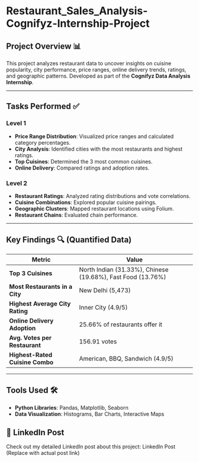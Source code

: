 # Restaurant_Sales_Analysis-Cognifyz-Internship-Project

## Project Overview 📊
This project analyzes restaurant data to uncover insights on cuisine popularity, city performance, price ranges, online delivery trends, ratings, and geographic patterns. Developed as part of the **Cognifyz Data Analysis Internship**.

---

## Tasks Performed ✅
### Level 1
- **Price Range Distribution**: Visualized price ranges and calculated category percentages.
- **City Analysis**: Identified cities with the most restaurants and highest ratings.
- **Top Cuisines**: Determined the 3 most common cuisines.
- **Online Delivery**: Compared ratings and adoption rates.

### Level 2
- **Restaurant Ratings**: Analyzed rating distributions and vote correlations.
- **Cuisine Combinations**: Explored popular cuisine pairings.
- **Geographic Clusters**: Mapped restaurant locations using Folium.
- **Restaurant Chains**: Evaluated chain performance.

---

## Key Findings 🔍 (Quantified Data)
| Metric | Value |
|--------|-------|
| **Top 3 Cuisines** | North Indian (31.33%), Chinese (19.68%), Fast Food (13.76%) |
| **Most Restaurants in a City** | New Delhi (5,473) |
| **Highest Average City Rating** | Inner City (4.9/5) |
| **Online Delivery Adoption** | 25.66% of restaurants offer it |
| **Avg. Votes per Restaurant** | 156.91 votes |
| **Highest-Rated Cuisine Combo** | American, BBQ, Sandwich (4.9/5) |

---

## Tools Used 🛠️
- **Python Libraries**: Pandas, Matplotlib, Seaborn
- **Data Visualization**: Histograms, Bar Charts, Interactive Maps

## 🔗 LinkedIn Post
Check out my detailed LinkedIn post about this project: LinkedIn Post (Replace with actual post link)
